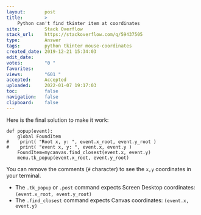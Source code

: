 ```yaml
---
layout:       post
title:        >
    Python can't find tkinter item at coordinates
site:         Stack Overflow
stack_url:    https://stackoverflow.com/q/59437505
type:         Answer
tags:         python tkinter mouse-coordinates
created_date: 2019-12-21 15:34:03
edit_date:    
votes:        "0 "
favorites:    
views:        "601 "
accepted:     Accepted
uploaded:     2022-01-07 19:17:03
toc:          false
navigation:   false
clipboard:    false
---
```


Here is the final solution to make it work:

``` 
def popup(event):
    global FoundItem
#    print( "Root x, y: ", event.x_root, event.y_root )
#    print( "event x, y: ", event.x, event.y )
    FoundItem=mycanvas.find_closest(event.x, event.y)
    menu.tk_popup(event.x_root, event.y_root)
```

You can remove the comments (`#` character) to see the `x,y` coordinates in your terminal.

- The `.tk_popup` or `.post` command expects Screen Desktop coordinates: `(event.x_root, event.y_root)`
- The `.find_closest` command expects Canvas coordinates: `(event.x, event.y)`
